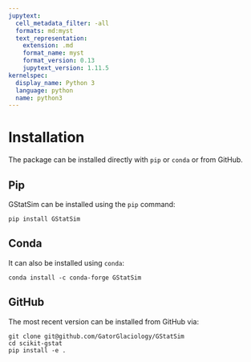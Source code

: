 ```yaml
---
jupytext:
  cell_metadata_filter: -all
  formats: md:myst
  text_representation:
    extension: .md
    format_name: myst
    format_version: 0.13
    jupytext_version: 1.11.5
kernelspec:
  display_name: Python 3
  language: python
  name: python3
---
```


# Installation

The package can be installed directly with `pip` or `conda` or from GitHub.

## Pip

GStatSim can be installed using the `pip` command:

```{code-cell}
pip install GStatSim
```

## Conda

It can also be installed using `conda`:

```{code-cell}
conda install -c conda-forge GStatSim
```

## GitHub

The most recent version can be installed from GitHub via:

```{code-cell}
git clone git@github.com/GatorGlaciology/GStatSim
cd scikit-gstat
pip install -e .
```

